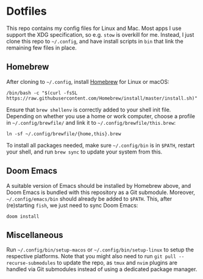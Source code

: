 # Dotfiles
This repo contains my config files for Linux and Mac. Most apps I
use support the XDG specification, so e.g. `stow` is overkill for
me. Instead, I just clone this repo to `~/.config`, and have install
scripts in `bin` that link the remaining few files in place.

## Homebrew
After cloning to `~/.config`, install [Homebrew][2] for Linux or macOS:

    /bin/bash -c "$(curl -fsSL https://raw.githubusercontent.com/Homebrew/install/master/install.sh)"

Ensure that `brew shellenv` is correctly added to your shell init file.
Depending on whether you use a home or work computer, choose a profile
in `~/.config/brewfile/` and link it to `~/.config/brewfile/this.brew`:

    ln -sf ~/.config/brewfile/{home,this}.brew

To install all packages needed, make sure `~/.config/bin` is in `$PATH`,
restart your shell, and run `brew sync` to update your system from this.

## Doom Emacs
A suitable version of Emacs should be installed by Homebrew above,
and Doom Emacs is bundled with this repository as a Git submodule.
Moreover, `~/.config/emacs/bin` should already be added to `$PATH`.
This, after (re)starting `fish`, we just need to sync Doom Emacs:

    doom install

## Miscellaneous
Run `~/.config/bin/setup-macos` or `~/.config/bin/setup-linux`
to setup the respective platforms. Note that you might also
need to run `git pull --recurse-submodules` to update the
repo, as `tmux` and `nvim` plugins are handled via Git
submodules instead of using a dedicated package manager.

[1]: https://github.com/jabirali?tab=repositories&type=source
[2]: https://brew.sh/
